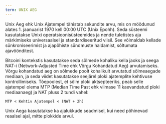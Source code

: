 ```yaml
---
term: UNIX AEG
---
```


Unix Aeg ehk Unix Ajatempel tähistab sekundite arvu, mis on möödunud alates 1. jaanuarist 1970 kell 00:00 UTC (Unix Epohh). Seda süsteemi kasutatakse Unixi operatsioonisüsteemides ja nende tuletistes aja märkimiseks universaalsel ja standardiseeritud viisil. See võimaldab kellade sünkroniseerimist ja ajapõhiste sündmuste haldamist, sõltumata ajavöönditest.

Bitcoini kontekstis kasutatakse seda sõlmede kohaliku kella jaoks ja seega NAT-i (Network-Adjusted Time ehk Võrgu Kohandatud Aeg) arvutamiseks. Võrgu kohandatud aeg on sõlmede poolt kohalikult arvutatud sõlmeaegade mediaan, ja seda viidet kasutatakse seejärel ploki ajatemplite kehtivuse kontrollimiseks. Tõepoolest, et sõlm ploki aktsepteeriks, peab selle ajatempel olema MTP (Median Time Past ehk viimase 11 kaevandatud ploki mediaanaeg) ja NAT pluss 2 tundi vahel:

```text
MTP < Kehtiv Ajatempel < (NAT + 2h)
```

Unix Aega kasutatakse ka ajalukkude seadmisel, kui need põhinevad reaalsel ajal, mitte plokkide arvul.